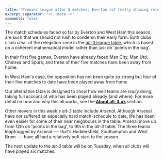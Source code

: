 ```yaml
---
title: "Premier league after 5 matches: Everton not really showing relegation form (yet!)"
excerpt_separator: "<!--more-->"
comments: false
---
```


The match schedules faced so far by Everton and West Ham 
this season are such that we should not rush to condemn their early
form. Both clubs climb clear of the relegation zone in the 
[*alt-3* league table](/leagues/england-premier-league/), 
which is based on a coherent mathematical model rather than 
just on 'points in the bag'.

In their first five games, Everton have already faced Man City, Man Utd,
Chelsea and Spurs; and three of their five 
matches have been away from home.

In West Ham's case, the opposition has not been quite so strong but
four of their five matches to date have been played away from home.

Our alternative table is designed to show how well teams are *really*
doing, taking full account of who has been played already (and where).
For more detail on how and why this all works, see 
the [**About alt-3.uk**](/about/) section.

Other movers in this week's *alt-3* table include *Arsenal*.
Although Arsenal have *not* suffered an especially hard match-schedule
to date, life has been even easier for some of their near neighbours
in the table.  Arsenal move up from 12th on 'points in the bag', to 9th
in the *alt-3* table.  The three teams leapfrogged by Arsenal ---
that's Huddersfield, Southampton and West Brom --- have all had a
relatively soft start to the season.

The next update to the *alt-3* table will be on Tuesday, when all
clubs will have played six matches.

